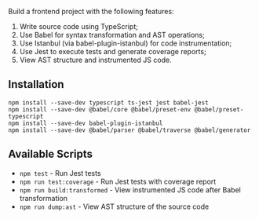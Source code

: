 Build a frontend project with the following features:

1. Write source code using TypeScript;
2. Use Babel for syntax transformation and AST operations;
3. Use Istanbul (via babel-plugin-istanbul) for code instrumentation;
4. Use Jest to execute tests and generate coverage reports;
5. View AST structure and instrumented JS code.

## Installation

```
npm install --save-dev typescript ts-jest jest babel-jest
npm install --save-dev @babel/core @babel/preset-env @babel/preset-typescript
npm install --save-dev babel-plugin-istanbul
npm install --save-dev @babel/parser @babel/traverse @babel/generator
```

## Available Scripts

- `npm test` - Run Jest tests
- `npm run test:coverage` - Run Jest tests with coverage report
- `npm run build:transformed` - View instrumented JS code after Babel transformation
- `npm run dump:ast` - View AST structure of the source code
